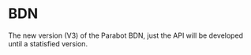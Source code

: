 BDN
===

The new version (V3) of the Parabot BDN, just the API will be developed until a statisfied version.